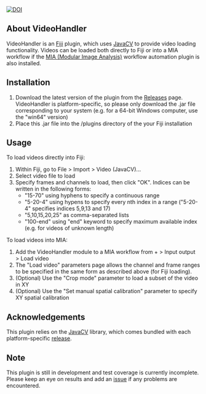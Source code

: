 [![DOI](https://zenodo.org/badge/DOI/10.5281/zenodo.4446960.svg)](https://doi.org/10.5281/zenodo.4446960)

About VideoHandler
------------------
VideoHandler is an [Fiji](https://fiji.sc) plugin, which uses [JavaCV](https://github.com/bytedeco/javacv) to provide video loading functionality.  Videos can be loaded both directly to Fiji or into a MIA workflow if the [MIA (Modular Image Analysis)](https://github.com/sjcross/MIA) workflow automation plugin is also installed.

Installation
------------
1. Download the latest version of the plugin from the [Releases](https://github.com/sjcross/VideoHandler/releases) page.  VideoHandler is platform-specific, so please only download the .jar file corresponding to your system (e.g. for a 64-bit Windows computer, use the "win64" version)
2. Place this .jar file into the /plugins directory of the your Fiji installation

Usage
-----
To load videos directly into Fiji:
1. Within Fiji, go to File > Import > Video (JavaCV)...
2. Select video file to load
3. Specify frames and channels to load, then click "OK".  Indices can be written in the following forms:
    - "15-70" using hyphens to specify a continuous range
    - "5-20-4" using hypens to specify every nth index in a range ("5-20-4" specifies indices 5,9,13 and 17)
    - "5,10,15,20,25" as comma-separated lists
    - "100-end" using "end" keyword to specify maximum available index (e.g. for videos of unknown length)

To load videos into MIA:
1. Add the VideoHandler module to a MIA workflow from + > Input output > Load video
2. The "Load video" parameters page allows the channel and frame ranges to be specified in the same form as described above (for Fiji loading).  
3. (Optional) Use the "Crop mode" parameter to load a subset of the video in XY
4. (Optional) Use the "Set manual spatial calibration" parameter to specify XY spatial calibration

Acknowledgements
----------------
This plugin relies on the [JavaCV](https://github.com/bytedeco/javacv) library, which comes bundled with each platform-specific [release](https://github.com/sjcross/VideoHandler/releases).

Note
----
This plugin is still in development and test coverage is currently incomplete.  Please keep an eye on results and add an [issue](https://github.com/SJCross/VideoHandler/issues) if any problems are encountered.
